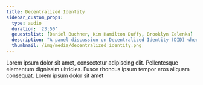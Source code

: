 ```yaml
---
title: Decentralized Identity
sidebar_custom_props:
  type: audio
  duration: '23:50'
  geuestslist: [Daniel Buchner, Kim Hamilton Duffy, Brooklyn Zelenka]
  description: "A panel discussion on Decentralized Identity (DID) where we talk use cases, benefits, DIDs vs NFTs, and what should and shouldn't go on a blockchain."
  thumbnail: /img/media/decentralized_identity.png
---
```


Lorem ipsum dolor sit amet, consectetur adipiscing elit. Pellentesque elementum dignissim ultricies. Fusce rhoncus ipsum tempor eros aliquam consequat. Lorem ipsum dolor sit amet
